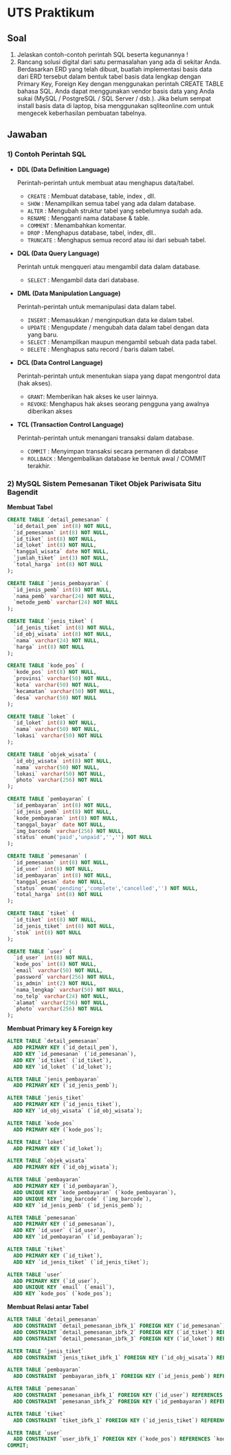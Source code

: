 # UTS Praktikum
## Soal
1. Jelaskan contoh-contoh perintah SQL beserta kegunannya !
2. Rancang solusi digital dari satu permasalahan yang ada di sekitar Anda. Berdasarkan ERD yang telah dibuat, buatlah implementasi basis data dari ERD tersebut dalam bentuk tabel basis data lengkap dengan Primary Key, Foreign Key dengan menggunakan perintah CREATE TABLE bahasa SQL. Anda dapat menggunakan vendor basis data yang Anda sukai (MySQL / PostgreSQL / SQL Server / dsb.). Jika belum sempat install basis data di laptop, bisa menggunakan sqliteonline.com untuk mengecek keberhasilan pembuatan tabelnya.

## Jawaban
### 1) Contoh Perintah SQL
- **DDL (Data Definition Language)**
  
  Perintah-perintah untuk membuat atau menghapus data/tabel.
  - `CREATE` : Membuat database, table, index , dll.
  - `SHOW` : Menampilkan semua tabel yang ada dalam database.
  - `ALTER` : Mengubah struktur tabel yang sebelumnya sudah ada.
  - `RENAME` : Mengganti nama database & table.
  - `COMMENT` : Menambahkan komentar.
  - `DROP` : Menghapus database, tabel, index, dll..
  - `TRUNCATE` : Menghapus semua record atau isi dari sebuah tabel.

- **DQL (Data Query Language)**
  
  Perintah untuk mengqueri atau mengambil data dalam database.
  - `SELECT` : Mengambil data dari database.

- **DML (Data Manipulation Language)**
 
  Perintah-perintah untuk memanipulasi data dalam tabel.
  - `INSERT` : Memasukkan / menginputkan data ke dalam tabel.
  - `UPDATE` : Mengupdate / mengubah data dalam tabel dengan data yang baru.
  - `SELECT` : Menampilkan maupun mengambil sebuah data pada tabel.
  - `DELETE` : Menghapus satu record / baris dalam tabel.

- **DCL (Data Control Language)**
  
  Perintah-perintah untuk menentukan siapa yang dapat mengontrol data (hak akses). 
  - `GRANT`: Memberikan hak akses ke user lainnya. 
  - `REVOKE`: Menghapus hak akses seorang pengguna yang awalnya diberikan akses

- **TCL (Transaction Control Language)**
  
  Perintah-perintah untuk menangani transaksi dalam database.
  - `COMMIT` : Menyimpan transaksi secara permanen di database
  - `ROLLBACK` : Mengembalikan database ke bentuk awal / COMMIT terakhir.


### 2) MySQL Sistem Pemesanan Tiket Objek Pariwisata Situ Bagendit

**Membuat Tabel**
```sql
CREATE TABLE `detail_pemesanan` (
  `id_detail_pem` int(8) NOT NULL,
  `id_pemesanan` int(8) NOT NULL,
  `id_tiket` int(8) NOT NULL,
  `id_loket` int(8) NOT NULL,
  `tanggal_wisata` date NOT NULL,
  `jumlah_tiket` int(3) NOT NULL,
  `total_harga` int(8) NOT NULL
);

CREATE TABLE `jenis_pembayaran` (
  `id_jenis_pemb` int(8) NOT NULL,
  `nama_pemb` varchar(24) NOT NULL,
  `metode_pemb` varchar(24) NOT NULL
);

CREATE TABLE `jenis_tiket` (
  `id_jenis_tiket` int(8) NOT NULL,
  `id_obj_wisata` int(8) NOT NULL,
  `nama` varchar(24) NOT NULL,
  `harga` int(8) NOT NULL
);

CREATE TABLE `kode_pos` (
  `kode_pos` int(8) NOT NULL,
  `provinsi` varchar(50) NOT NULL,
  `kota` varchar(50) NOT NULL,
  `kecamatan` varchar(50) NOT NULL,
  `desa` varchar(50) NOT NULL
);

CREATE TABLE `loket` (
  `id_loket` int(8) NOT NULL,
  `nama` varchar(50) NOT NULL,
  `lokasi` varchar(50) NOT NULL
);

CREATE TABLE `objek_wisata` (
  `id_obj_wisata` int(8) NOT NULL,
  `nama` varchar(50) NOT NULL,
  `lokasi` varchar(50) NOT NULL,
  `photo` varchar(256) NOT NULL
);

CREATE TABLE `pembayaran` (
  `id_pembayaran` int(8) NOT NULL,
  `id_jenis_pemb` int(8) NOT NULL,
  `kode_pembayaran` int(8) NOT NULL,
  `tanggal_bayar` date NOT NULL,
  `img_barcode` varchar(256) NOT NULL,
  `status` enum('paid','unpaid','','') NOT NULL
);

CREATE TABLE `pemesanan` (
  `id_pemesanan` int(8) NOT NULL,
  `id_user` int(8) NOT NULL,
  `id_pembayaran` int(8) NOT NULL,
  `tanggal_pesan` date NOT NULL,
  `status` enum('pending','complete','cancelled','') NOT NULL,
  `total_harga` int(8) NOT NULL
);

CREATE TABLE `tiket` (
  `id_tiket` int(8) NOT NULL,
  `id_jenis_tiket` int(8) NOT NULL,
  `stok` int(8) NOT NULL
);

CREATE TABLE `user` (
  `id_user` int(8) NOT NULL,
  `kode_pos` int(8) NOT NULL,
  `email` varchar(50) NOT NULL,
  `password` varchar(256) NOT NULL,
  `is_admin` int(2) NOT NULL,
  `nama_lengkap` varchar(50) NOT NULL,
  `no_telp` varchar(24) NOT NULL,
  `alamat` varchar(256) NOT NULL,
  `photo` varchar(256) NOT NULL
);

```

**Membuat Primary key & Foreign key**
```sql
ALTER TABLE `detail_pemesanan`
  ADD PRIMARY KEY (`id_detail_pem`),
  ADD KEY `id_pemesanan` (`id_pemesanan`),
  ADD KEY `id_tiket` (`id_tiket`),
  ADD KEY `id_loket` (`id_loket`);

ALTER TABLE `jenis_pembayaran`
  ADD PRIMARY KEY (`id_jenis_pemb`);

ALTER TABLE `jenis_tiket`
  ADD PRIMARY KEY (`id_jenis_tiket`),
  ADD KEY `id_obj_wisata` (`id_obj_wisata`);

ALTER TABLE `kode_pos`
  ADD PRIMARY KEY (`kode_pos`);

ALTER TABLE `loket`
  ADD PRIMARY KEY (`id_loket`);

ALTER TABLE `objek_wisata`
  ADD PRIMARY KEY (`id_obj_wisata`);

ALTER TABLE `pembayaran`
  ADD PRIMARY KEY (`id_pembayaran`),
  ADD UNIQUE KEY `kode_pembayaran` (`kode_pembayaran`),
  ADD UNIQUE KEY `img_barcode` (`img_barcode`),
  ADD KEY `id_jenis_pemb` (`id_jenis_pemb`);

ALTER TABLE `pemesanan`
  ADD PRIMARY KEY (`id_pemesanan`),
  ADD KEY `id_user` (`id_user`),
  ADD KEY `id_pembayaran` (`id_pembayaran`);

ALTER TABLE `tiket`
  ADD PRIMARY KEY (`id_tiket`),
  ADD KEY `id_jenis_tiket` (`id_jenis_tiket`);

ALTER TABLE `user`
  ADD PRIMARY KEY (`id_user`),
  ADD UNIQUE KEY `email` (`email`),
  ADD KEY `kode_pos` (`kode_pos`);

```

**Membuat Relasi antar Tabel**
```sql
ALTER TABLE `detail_pemesanan`
  ADD CONSTRAINT `detail_pemesanan_ibfk_1` FOREIGN KEY (`id_pemesanan`) REFERENCES `pemesanan` (`id_pemesanan`),
  ADD CONSTRAINT `detail_pemesanan_ibfk_2` FOREIGN KEY (`id_tiket`) REFERENCES `tiket` (`id_tiket`),
  ADD CONSTRAINT `detail_pemesanan_ibfk_3` FOREIGN KEY (`id_loket`) REFERENCES `loket` (`id_loket`);

ALTER TABLE `jenis_tiket`
  ADD CONSTRAINT `jenis_tiket_ibfk_1` FOREIGN KEY (`id_obj_wisata`) REFERENCES `objek_wisata` (`id_obj_wisata`);

ALTER TABLE `pembayaran`
  ADD CONSTRAINT `pembayaran_ibfk_1` FOREIGN KEY (`id_jenis_pemb`) REFERENCES `jenis_pembayaran` (`id_jenis_pemb`);

ALTER TABLE `pemesanan`
  ADD CONSTRAINT `pemesanan_ibfk_1` FOREIGN KEY (`id_user`) REFERENCES `user` (`id_user`),
  ADD CONSTRAINT `pemesanan_ibfk_2` FOREIGN KEY (`id_pembayaran`) REFERENCES `pembayaran` (`id_pembayaran`);

ALTER TABLE `tiket`
  ADD CONSTRAINT `tiket_ibfk_1` FOREIGN KEY (`id_jenis_tiket`) REFERENCES `jenis_tiket` (`id_jenis_tiket`);

ALTER TABLE `user`
  ADD CONSTRAINT `user_ibfk_1` FOREIGN KEY (`kode_pos`) REFERENCES `kode_pos` (`kode_pos`);
COMMIT;

```